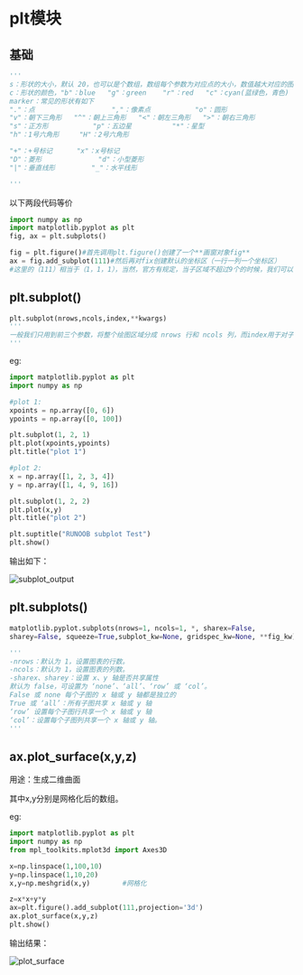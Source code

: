 # plt模块

## 基础

```python
'''
s：形状的大小，默认 20，也可以是个数组，数组每个参数为对应点的大小，数值越大对应的图中的点越大。
c：形状的颜色，"b"：blue   "g"：green    "r"：red   "c"：cyan(蓝绿色，青色)  "m"：magenta(洋红色，品红色) "y"：yellow "k"：black  "w"：white
marker：常见的形状有如下
"."：点                   ","：像素点           "o"：圆形
"v"：朝下三角形   "^"：朝上三角形   "<"：朝左三角形   ">"：朝右三角形
"s"：正方形           "p"：五边星          "*"：星型
"h"：1号六角形     "H"：2号六角形 

"+"：+号标记      "x"：x号标记
"D"：菱形              "d"：小型菱形 
"|"：垂直线形         "_"：水平线形

'''
```

以下两段代码等价

```python
import numpy as np
import matplotlib.pyplot as plt
fig, ax = plt.subplots()

```

```python
fig = plt.figure()#首先调用plt.figure()创建了一个**画窗对象fig**
ax = fig.add_subplot(111)#然后再对fix创建默认的坐标区（一行一列一个坐标区）
#这里的（111）相当于（1，1，1），当然，官方有规定，当子区域不超过9个的时候，我们可以这样简写

```

## plt.subplot()

```python
plt.subplot(nrows,ncols,index,**kwargs)
'''
一般我们只用到前三个参数，将整个绘图区域分成 nrows 行和 ncols 列，而index用于对子图进行编号
'''
```

eg:

```python
import matplotlib.pyplot as plt
import numpy as np

#plot 1:
xpoints = np.array([0, 6])
ypoints = np.array([0, 100])

plt.subplot(1, 2, 1)
plt.plot(xpoints,ypoints)
plt.title("plot 1")

#plot 2:
x = np.array([1, 2, 3, 4])
y = np.array([1, 4, 9, 16])

plt.subplot(1, 2, 2)
plt.plot(x,y)
plt.title("plot 2")

plt.suptitle("RUNOOB subplot Test")
plt.show()

```

输出如下：

![subplot_output](D:\Github.blog\ML_notes\datas\subplot_output.png)

## plt.subplots()

```python
matplotlib.pyplot.subplots(nrows=1, ncols=1, *, sharex=False, 
sharey=False, squeeze=True,subplot_kw=None, gridspec_kw=None, **fig_kw)

'''
-nrows：默认为 1，设置图表的行数。
-ncols：默认为 1，设置图表的列数。
-sharex、sharey：设置 x、y 轴是否共享属性
默认为 false，可设置为 ‘none’、‘all’、‘row’ 或 ‘col’。
False 或 none 每个子图的 x 轴或 y 轴都是独立的
True 或 ‘all’：所有子图共享 x 轴或 y 轴
‘row’ 设置每个子图行共享一个 x 轴或 y 轴
‘col’：设置每个子图列共享一个 x 轴或 y 轴。
'''
```

## ax.plot_surface(x,y,z)

用途：生成二维曲面

其中x,y分别是网格化后的数组。

eg:

```python
import matplotlib.pyplot as plt
import numpy as np
from mpl_toolkits.mplot3d import Axes3D

x=np.linspace(1,100,10)
y=np.linspace(1,10,20)
x,y=np.meshgrid(x,y)		#网格化

z=x*x+y*y
ax=plt.figure().add_subplot(111,projection='3d')
ax.plot_surface(x,y,z)
plt.show()
```

输出结果：

![plot_surface](D:\Github.blog\ML_notes\datas\plot_surface.png)
